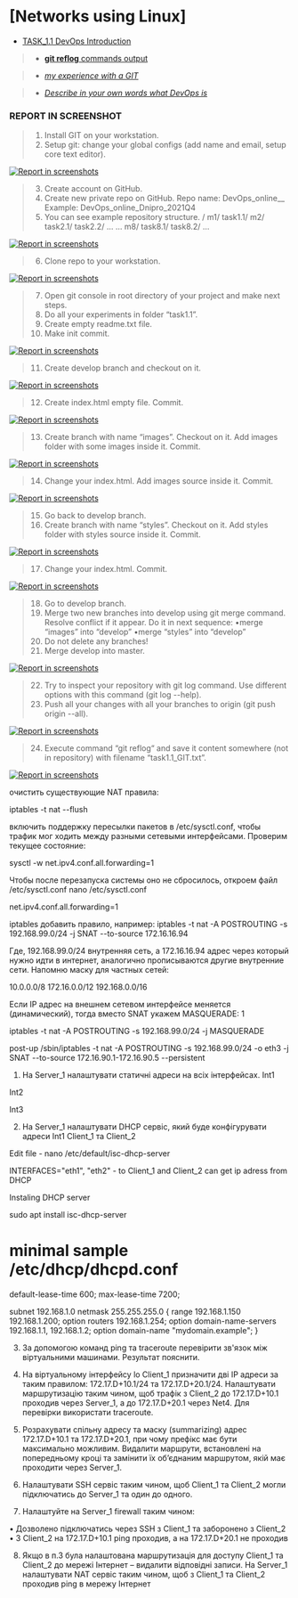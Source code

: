 [Networks using Linux]
===============

- [TASK_1.1 DevOps Introduction](https://github.com/vasilkyiv/DevOps_online_Kiev_2021Q4/tree/main/m1/task1.1)
  
>    - [**git reflog**  commands output](https://github.com/vasilkyiv/DevOps_online_Kiev_2021Q4/tree/main/m1/task1.1/task1.1_GIT.txt) 

>    - [*my experience with a GIT*](https://github.com/vasilkyiv/DevOps_online_Kiev_2021Q4/tree/main/m1/task1.1/myExperienceWithGIT.txt)

>    - [*Describe in your own words what DevOps is*](https://github.com/vasilkyiv/DevOps_online_Kiev_2021Q4/tree/main/m1/task1.1/DevOps.txt)

### REPORT IN SCREENSHOT
> 1.	Install GIT on your workstation. 
> 2.	Setup git: change your global configs (add name and email, setup core text editor). 

[![*Report in screenshots*](screenshot/1.png?raw=true)](https://github.com/vasilkyiv/DevOps_online_Kiev_2021Q4/tree/main/m1/task1.1/screenshot/1.jpg)

> 3. Create account on GitHub. 
> 4. Create new private repo on GitHub. 
Repo name: DevOps_online_<City>_<year><quarter> Example: DevOps_online_Dnipro_2021Q4
> 5. You can see example repository structure. 
  	/ 
       	 m1/ 
task1.1/ 
m2/ 
task2.1/
 task2.2/ 
… 
… 
m8/
 task8.1/ 
task8.2/ 
…

[![*Report in screenshots*](screenshot/1.png?raw=true)](https://github.com/vasilkyiv/DevOps_online_Kiev_2021Q4/tree/main/m1/task1.1/screenshot/2.jpg)

> 6. Clone repo to your workstation.

[![*Report in screenshots*](screenshot/1.png?raw=true)](https://github.com/vasilkyiv/DevOps_online_Kiev_2021Q4/tree/main/m1/task1.1/screenshot/3.jpg)

> 7. Open git console in root directory of your project and make next steps. 
> 8. Do all your experiments in folder “task1.1”. 
> 9. Create empty readme.txt file. 
> 10. Make init commit. 

[![*Report in screenshots*](screenshot/1.png?raw=true)](https://github.com/vasilkyiv/DevOps_online_Kiev_2021Q4/tree/main/m1/task1.1/screenshot/4.jpg)

> 11. Create develop branch and checkout on it. 

[![*Report in screenshots*](screenshot/1.png?raw=true)](https://github.com/vasilkyiv/DevOps_online_Kiev_2021Q4/tree/main/m1/task1.1/screenshot/5.jpg)

> 12. Create index.html empty file. Commit. 

[![*Report in screenshots*](screenshot/1.png?raw=true)](https://github.com/vasilkyiv/DevOps_online_Kiev_2021Q4/tree/main/m1/task1.1/screenshot/6.jpg)

> 13. Create branch with name “images”. Checkout on it. Add images folder with some images inside it. Commit. 

[![*Report in screenshots*](screenshot/1.png?raw=true)](https://github.com/vasilkyiv/DevOps_online_Kiev_2021Q4/tree/main/m1/task1.1/screenshot/7.jpg)

> 14. Change your index.html. Add images source inside it. Commit. 

[![*Report in screenshots*](screenshot/1.png?raw=true)](https://github.com/vasilkyiv/DevOps_online_Kiev_2021Q4/tree/main/m1/task1.1/screenshot/8.jpg)

> 15. Go back to develop branch. 
> 16. Create branch with name “styles”. Checkout on it. Add styles folder with styles source inside it. Commit. 

[![*Report in screenshots*](screenshot/1.png?raw=true)](https://github.com/vasilkyiv/DevOps_online_Kiev_2021Q4/tree/main/m1/task1.1/screenshot/9.jpg)

> 17. Change your index.html. Commit. 

[![*Report in screenshots*](screenshot/1.png?raw=true)](https://github.com/vasilkyiv/DevOps_online_Kiev_2021Q4/tree/main/m1/task1.1/screenshot/10.jpg)

> 18. Go to develop branch. 
> 19. Merge two new branches into develop using git merge command. Resolve conflict if it appear. Do it in next sequence: 
•merge “images” into “develop” 
•merge “styles” into “develop”
> 20. Do not delete any branches! 
> 21. Merge develop into master. 

[![*Report in screenshots*](screenshot/1.png?raw=true)](https://github.com/vasilkyiv/DevOps_online_Kiev_2021Q4/tree/main/m1/task1.1/screenshot/11.jpg)

> 22. Try to inspect your repository with git log command. Use different options with this command (git log --help). 	
> 23. Push all your changes with all your branches to origin (git push origin --all). 

[![*Report in screenshots*](screenshot/1.png?raw=true)](https://github.com/vasilkyiv/DevOps_online_Kiev_2021Q4/tree/main/m1/task1.1/screenshot/12.jpg)

> 24. Execute command “git reflog“ and save it content somewhere (not in repository) with filename “task1.1_GIT.txt”. 

[![*Report in screenshots*](screenshot/1.png?raw=true)](https://github.com/vasilkyiv/DevOps_online_Kiev_2021Q4/tree/main/m1/task1.1/screenshot/13.jpg)

очистить существующие NAT правила:
	
iptables -t nat --flush


включить поддержку пересылки пакетов в /etc/sysctl.conf, чтобы трафик мог ходить между разными сетевыми интерфейсами.
Проверим текущее состояние:

sysctl -w net.ipv4.conf.all.forwarding=1

Чтобы после перезапуска системы оно не сбросилось, откроем файл /etc/sysctl.conf 
nano /etc/sysctl.conf
	
net.ipv4.conf.all.forwarding=1

iptables добавить правило, например:
iptables -t nat -A POSTROUTING -s 192.168.99.0/24 -j SNAT --to-source 172.16.16.94

Где, 192.168.99.0/24 внутренняя сеть, а 172.16.16.94 адрес через который нужно идти в интернет, аналогично прописываются другие внутренние сети.
Напомню маску для частных сетей:
	
10.0.0.0/8
172.16.0.0/12
192.168.0.0/16

Если IP адрес на внешнем сетевом интерфейсе меняется (динамический), тогда вместо SNAT укажем MASQUERADE:
1
	
iptables -t nat -A POSTROUTING -s 192.168.99.0/24 -j MASQUERADE


post-up /sbin/iptables -t nat -A POSTROUTING -s 192.168.99.0/24 -o eth3 -j SNAT --to-source 172.16.90.1-172.16.90.5 --persistent


1. На Server_1 налаштувати статичні адреси на всіх інтерфейсах.
Int1  

Int2

Int3


2. На Server_1 налаштувати DHCP сервіс, який буде конфігурувати адреси Int1
Client_1 та Client_2

Edit file - nano /etc/default/isc-dhcp-server 

INTERFACES="eth1",  "eth2" - to Client_1 and Client_2  can get ip adress from DHCP

Instaling DHCP server

sudo apt install isc-dhcp-server

# minimal sample /etc/dhcp/dhcpd.conf
default-lease-time 600;
max-lease-time 7200;

subnet 192.168.1.0 netmask 255.255.255.0 {
 range 192.168.1.150 192.168.1.200;
 option routers 192.168.1.254;
 option domain-name-servers 192.168.1.1, 192.168.1.2;
 option domain-name "mydomain.example";
}

3. За допомогою команд ping та traceroute перевірити зв'язок між віртуальними
машинами. Результат пояснити.




4. На віртуальному інтерфейсу lo Client_1 призначити дві ІР адреси за таким
правилом: 172.17.D+10.1/24 та 172.17.D+20.1/24. Налаштувати маршрутизацію
таким чином, щоб трафік з Client_2 до 172.17.D+10.1 проходив через Server_1, а до
172.17.D+20.1 через Net4. Для перевірки використати traceroute.

5. Розрахувати спільну адресу та маску (summarizing) адрес 172.17.D+10.1 та
172.17.D+20.1, при чому префікс має бути максимально можливим. Видалити
маршрути, встановлені на попередньому кроці та замінити їх об’єднаним
маршрутом, якій має проходити через Server_1.

6. Налаштувати SSH сервіс таким чином, щоб Client_1 та Client_2 могли
підключатись до Server_1 та один до одного.

7. Налаштуйте на Server_1 firewall таким чином:

• Дозволено підключатись через SSH з Client_1 та заборонено з Client_2
• З Client_2 на 172.17.D+10.1 ping проходив, а на 172.17.D+20.1 не проходив

8. Якщо в п.3 була налаштована маршрутизація для доступу Client_1 та Client_2 до
мережі Інтернет – видалити відповідні записи. На Server_1 налаштувати NAT
сервіс таким чином, щоб з Client_1 та Client_2 проходив ping в мережу Інтернет









